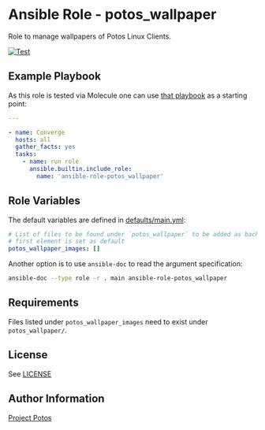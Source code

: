 
# Ansible Role - potos\_wallpaper

Role to manage wallpapers of Potos Linux Clients.

[![Test](https://github.com/projectpotos/ansible-role-potos_wallpaper/actions/workflows/test.yml/badge.svg)](https://github.com/projectpotos/ansible-role-potos_wallpaper/actions/workflows/test.yml)

## Example Playbook

As this role is tested via Molecule one can use [that
playbook](./molecule/default/converge.yml) as a starting point:

```yaml
---

- name: Converge
  hosts: all
  gather_facts: yes
  tasks:
    - name: run role
      ansible.builtin.include_role:
        name: 'ansible-role-potos_wallpaper'
```

## Role Variables

The default variables are defined in [defaults/main.yml](./defaults/main.yml):

```yaml
# List of files to be found under `potos_wallpaper` to be added as background,
# first element is set as default
potos_wallpaper_images: []
```

Another option is to use `ansible-doc` to read the argument specification:

```sh
ansible-doc --type role -r . main ansible-role-potos_wallpaper
```

## Requirements

Files listed under `potos_wallpaper_images` need to exist under
`potos_wallpaper/`.

## License

See [LICENSE](./LICENSE)

## Author Information

[Project Potos](https://github.com/projectpotos)

